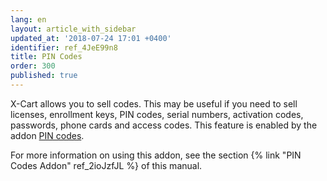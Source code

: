 ```yaml
---
lang: en
layout: article_with_sidebar
updated_at: '2018-07-24 17:01 +0400'
identifier: ref_4JeE99n8
title: PIN Codes
order: 300
published: true
---
```

X-Cart allows you to sell codes. This may be useful if you need to sell licenses, enrollment keys, PIN codes, serial numbers, activation codes, passwords, phone cards and access codes. This feature is enabled by the addon [PIN codes](https://market.x-cart.com/addons/pin-codes.html). 

For more information on using this addon, see the section {% link "PIN Codes Addon" ref_2ioJzfJL %} of this manual.
